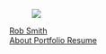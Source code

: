 <script type="module">
  import NavbarController from "{{site.baseurl}}/assets/javascript/navbar-controller.js";

  window.Stimulus.register("navbar", NavbarController);
</script>

<nav class="navbar is-imperial-purple" role="navigation" aria-label="main navigation" data-controller="navbar">
  <div class="container is-max-{{include.max-width}}">
    <div class="navbar-brand">
      <a class="navbar-item" href="{{site.baseurl}}/">
        <figure class="image is-32x32" style="top: 0.25rem;">
          <img src="{{site.baseurl}}/assets/images/favicon.png" />
        </figure>
        <span class="title is-size-4">Rob Smith</span>
      </a>
      <a role="button" class="navbar-burger" aria-label="menu" aria-expanded="false" data-action="click->navbar#toggle" data-navbar-target="button">
        <span aria-hidden="true"></span>
        <span aria-hidden="true"></span>
        <span aria-hidden="true"></span>
        <span aria-hidden="true"></span>
      </a>
    </div>
    <div id="primary-navigation" class="navbar-menu" data-navbar-target="menu">
      <div class="navbar-start has-text-weight-medium">
        <a href="{{site.baseurl}}/about" class="navbar-item">
          About
        </a>
        <a href="{{site.baseurl}}/portfolio" class="navbar-item">
          Portfolio
        </a>
        <a href="{{site.baseurl}}/resume" class="navbar-item">
          Resume
        </a>
      </div>
    </div>
  </nav>
</div>
